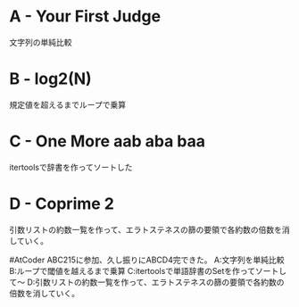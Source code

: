 # A - Your First Judge
文字列の単純比較

# B - log2(N)
規定値を超えるまでループで乗算

# C - One More aab aba baa
itertoolsで辞書を作ってソートした

# D - Coprime 2
引数リストの約数一覧を作って、エラトステネスの篩の要領で各約数の倍数を消していく。

#AtCoder ABC215に参加、久し振りにABCD4完できた。
A:文字列を単純比較
B:ループで閾値を越えるまで乗算
C:itertoolsで単語辞書のSetを作ってソートして～
D:引数リストの約数一覧を作って、エラトステネスの篩の要領で各約数の倍数を消していく。

